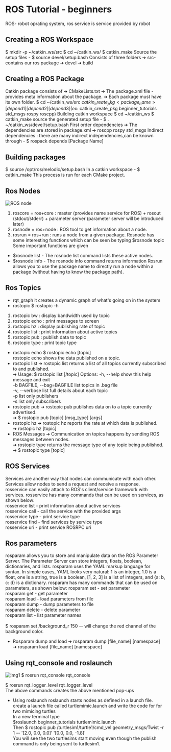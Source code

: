 # ROS Tutorial - beginners
ROS- robot oprating system, ros service is service provided by robot
## Creating a ROS Workspace
 $ mkdir -p ~/catkin_ws/src
 $ cd ~/catkin_ws/
 $ catkin_make
 Source the setup files - $ source devel/setup.bash
 Consists of three folders
➔ src-contains our ros package
➔ devel
➔ build
## Creating a ROS Package
 Catkin package consists of
➔ CMakeLists.txt
➔ The package.xml file - provides meta information about the
package.
➔ Each package must have its own folder.
$ cd ~/catkin_ws/src
$catkin_create_pkg <package_name> [depend1] [depend2][depend3]
(ex:$ catkin_create_pkg beginner_tutorials std_msgs rospy roscpp)
Building catkin workspace
$ cd ~/catkin_ws
$ catkin_make
source the generated setup file - $ . ~/catkin_ws/devel/setup.bash
 First order dependencies
➔ The dependencies are stored in package.xml
➔ roscpp
rospy
std_msgs
 Indirect dependencies : there are many indirect independencies,can be known through - $ rospack depends [Package Name]
## Building packages
 $ source /opt/ros/melodic/setup.bash
In a catkin workspace -
$ catkin_make
This process is run for each CMake project.
## Ros Nodes
![ROS node](http://www.clearpathrobotics.com/assets/guides/ros/_images/ros101one.png)
1. roscore = ros+core : master (provides name service for ROS) + rosout (stdout/stderr) + parameter server (parameter server will be introduced later) 
1. rosnode = ros+node : ROS tool to get information about a node. 
1. rosrun = ros+run : runs a node from a given package. 
Rosnode has some interesting functions which can be seen be typing  $rosnode topic
Some important functions are given 
* $rosnode list - The rosnode list command lists these active nodes.
* $rosnode info - The rosnode info command returns information
Rosrun allows you to use the package name to directly run a node within a package (without having to know the package path). 
## Ros Topics
* rqt_graph
    it creates a dynamic graph of what's going on in the system
* rostopic
  $ rostopic -h
1. rostopic bw : display bandwidth used by topic
1. rostopic echo : print messages to screen
1. rostopic hz : display publishing rate of topic
1. rostopic list : print information about active topics
1. rostopic pub : publish data to topic
1. rostopic type : print topic type
* rostopic echo
$ rostopic echo [topic] <br />
 rostopic echo shows the data published on a topic.
* rostopic list
➔ rostopic list returns a list of all topics currently subscribed to
and published.<br />
➔ Usage: $ rostopic list [/topic]
Options:
-h, --help  show this help message and exit  <br />
-b BAGFILE, --bag=BAGFILE list topics in .bag file <br />
-v, --verbose list full details about each topic <br />
-p list only publishers <br />
-s list only subscribers <br />
* rostopic pub
➔ rostopic pub publishes data on to a topic currently advertised. <br />
➔ $ rostopic pub [topic] [msg_type] [args]
* rostopic hz
➔ rostopic hz reports the rate at which data is published. <br />
➔ rostopic hz [topic]
* ROS Messages
➔ Communication on topics happens by sending ROS messages between nodes. <br />
➔ rostopic type returns the message type of any topic being published.<br />
➔ $ rostopic type [topic] <br />
## ROS Services
Services are another way that nodes can communicate with each other. Services allow nodes to send a request and receive a response.<br />
rosservice can easily attach to ROS's client/service framework with services. rosservice has many commands that can be used on services, as shown below: <br />
rosservice list  -       print information about active services <br />
rosservice call   -      call the service with the provided args <br />
rosservice type    -     print service type<br />
rosservice find     -    find services by service type<br />
rosservice uri       -   print service ROSRPC uri<br />
## Ros parameters
rosparam allows you to store and manipulate data on the ROS Parameter Server. The Parameter Server can store integers, floats, boolean, dictionaries, and lists. rosparam uses the YAML markup language for syntax. In simple cases, YAML looks very natural: 1 is an integer, 1.0 is a float, one is a string, true is a boolean, [1, 2, 3] is a list of integers, and {a: b, c: d} is a dictionary. rosparam has many commands that can be used on parameters, as shown below: 
rosparam set    -        set parameter<br />
rosparam get     -       get parameter<br />
rosparam load     -      load parameters from file<br />
rosparam dump      -     dump parameters to file<br />
rosparam delete     -    delete parameter<br />
rosparam list        -   list parameter names<br />
<br />
$ rosparam set /background_r 150 -- will change the red channel of the background color.
* Rosparam dump and load
➔ rosparam dump [file_name] [namespace]<br />
➔ rosparam load [file_name] [namespace]<br />
## Using rqt_console and roslaunch
![img1](http://wiki.ros.org/ROS/Tutorials/UsingRqtconsoleRoslaunch?action=AttachFile&do=get&target=rqt_console%28start%29.png)
$ rosrun rqt_console rqt_console<br />

$ rosrun rqt_logger_level rqt_logger_level<br />
The above commands creates the above mentioned pop-ups
* Using roslaunch
roslaunch starts nodes as defined in a launch file. <br />
create a launch file called turtlemimic.launch and write the code for for two mimicing turtles
<br /> In a new terminal type <br />$roslaunch beginner_tutorials turtlemimic.launch<br />
Then $ rostopic pub /turtlesim1/turtle1/cmd_vel geometry_msgs/Twist -r 1 -- '[2.0, 0.0, 0.0]' '[0.0, 0.0, -1.8]'<br />
You will see the two turtlesims start moving even though the publish command is only being sent to turtlesim1. 




     

